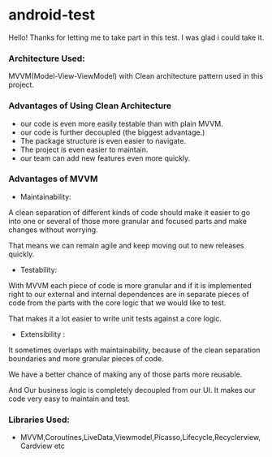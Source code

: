 # android-test

Hello! Thanks for letting me to take part in this test. I was glad i could take it.

### Architecture Used:

MVVM(Model-View-ViewModel) with Clean architecture pattern used in this project.


### Advantages of Using Clean Architecture

- our code is even more easily testable than with plain MVVM.
- our code is further decoupled (the biggest advantage.)
- The package structure is even easier to navigate.
- The project is even easier to maintain.
- our team can add new features even more quickly.


### Advantages of MVVM

- Maintainability:

A clean separation of different kinds of code should make it easier to go into one or several of those more granular and focused parts and make changes without worrying.

That means we can remain agile and keep moving out to new releases quickly.

- Testability:

With MVVM each piece of code is more granular and if it is implemented right to our external and internal dependences are in separate pieces of code from the parts with the core logic that we would like to test.

That makes it a lot easier to write unit tests against a core logic.

- Extensibility :

It sometimes overlaps with maintainability, because of the clean separation boundaries and more granular pieces of code.

We have a better chance of making any of those parts more reusable.

And Our business logic is completely decoupled from our UI. It makes our code very easy to maintain and test.


### Libraries Used:

- MVVM,Coroutines,LiveData,Viewmodel,Picasso,Lifecycle,Recyclerview,Cardview etc